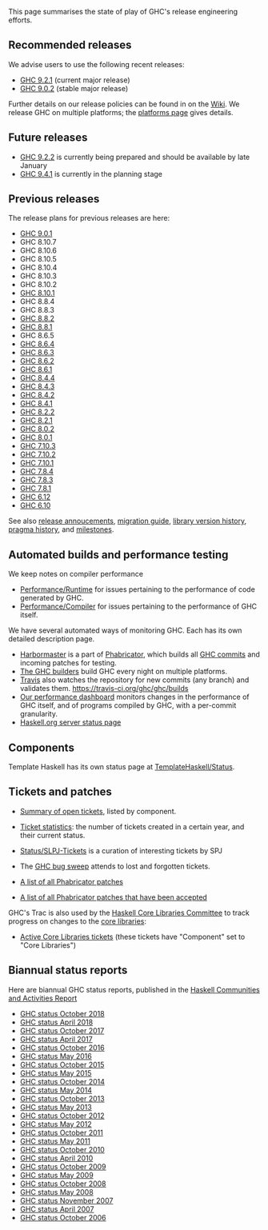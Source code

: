 This page summarises the state of play of GHC's release engineering efforts.

## Recommended releases

We advise users to use the following recent releases:

- [GHC 9.2.1](https://gitlab.haskell.org/ghc/ghc/-/milestones/365) (current major release)
- [GHC 9.0.2](https://gitlab.haskell.org/ghc/ghc/-/milestones/367) (stable major release)

Further details on our release policies can be found in on the [Wiki](working-conventions/releases).
We release GHC on multiple platforms; the [platforms page](platforms) gives details.

## Future releases

- [GHC 9.2.2](https://gitlab.haskell.org/ghc/ghc/-/milestones/373) is currently being prepared and should be available by late January
- [GHC 9.4.1](https://gitlab.haskell.org/ghc/ghc/-/milestones/370) is currently in the planning stage

## Previous releases

The release plans for previous releases are here:

- [GHC 9.0.1](status/ghc-9.0.1)
- GHC 8.10.7
- GHC 8.10.6
- GHC 8.10.5
- GHC 8.10.4
- GHC 8.10.3
- GHC 8.10.2
- [GHC 8.10.1](status/ghc-8.10.1)
- GHC 8.8.4
- GHC 8.8.3
- [GHC 8.8.2](status/ghc-8.8.2)
- [GHC 8.8.1](status/ghc-8.8.1)
- GHC 8.6.5
- [GHC 8.6.4](status/ghc-8.6.4)
- [GHC 8.6.3](status/ghc-8.6.3)
- [GHC 8.6.2](status/ghc-8.6.2)
- [GHC 8.6.1](status/ghc-8.6.1)
- [GHC 8.4.4](status/ghc-8.4.4)
- [GHC 8.4.3](status/ghc-8.4.3)
- [GHC 8.4.2](status/ghc-8.4.2)
- [GHC 8.4.1](status/ghc-8.4.1)
- [GHC 8.2.2](status/ghc-8.2.2)
- [GHC 8.2.1](status/ghc-8.2.1)
- [GHC 8.0.2](status/ghc-8.0.2)
- [GHC 8.0.1](status/ghc-8.0.1)
- [GHC 7.10.3](status/ghc-7.10.3)
- [GHC 7.10.2](status/ghc-7.10.2)
- [GHC 7.10.1](status/ghc-7.10.1)
- [GHC 7.8.4](status/ghc-7.8.4)
- [GHC 7.8.3](status/ghc-7.8.3)
- [GHC 7.8.1](status/ghc-7.8)
- [GHC 6.12](status/ghc-6.12)
- [GHC 6.10](status/ghc-6.10)

See also
[release annoucements](https://www.haskell.org/ghc/blog.html), 
[migration guide](migration),
[library version history](commentary/libraries/version-history),
[pragma history](language-pragma-history), and
[milestones](https://gitlab.haskell.org/ghc/ghc/milestones).


## Automated builds and performance testing


We keep notes on compiler performance

- [Performance/Runtime](performance/runtime) for issues pertaining to the performance of code generated by GHC.
- [Performance/Compiler](performance/compiler) for issues pertaining to the performance of GHC itself.


We have several automated ways of monitoring GHC.  Each has its own detailed description page.

- [Harbormaster](phabricator/harbormaster) is a part of [Phabricator](phabricator), which builds all [GHC commits](https://phabricator.haskell.org/diffusion/GHC/history/) and incoming patches for testing.
- [The GHC builders](builder-summary) build GHC every night on multiple platforms.
- [Travis](travis) also watches the repository for new commits (any branch) and validates them. https://travis-ci.org/ghc/ghc/builds
- [Our performance dashboard](http://perf.haskell.org/ghc) monitors changes in the performance of GHC itself, and of programs compiled by GHC, with a per-commit granularity.
- [Haskell.org server status page](http://status.haskell.org/)


## Components

Template Haskell has its own status page at [TemplateHaskell/Status](template-haskell/status).

## Tickets and patches

- [Summary of open tickets](status/tickets), listed by component.
- [Ticket statistics](status/ticket-stats): the number of tickets created in a certain year, and their current status.
- [Status/SLPJ-Tickets](status/slpj-tickets) is a curation of interesting tickets by SPJ
- The [GHC bug sweep](bug-sweep) attends to lost and forgotten tickets.

- [A list of all Phabricator patches](https://phabricator.haskell.org/differential/query/dUJ4ndtfSChZ/)
- [A list of all Phabricator patches that have been accepted](https://phabricator.haskell.org/differential/query/5LIb9B9n_08b/)


GHC's Trac is also used by the [Haskell Core Libraries Committee](http://www.haskell.org/haskellwiki/Core_Libraries_Committee) to track progress on changes to the [ core libraries](http://www.haskell.org/haskellwiki/Library_submissions#The_Core_Libraries):

- [Active Core Libraries tickets](https://ghc.haskell.org/trac/ghc/query?status=infoneeded&status=merge&status=new&status=patch&status=upstream&component=Core+Libraries&col=id&col=summary&col=component&col=status&col=type&col=priority&col=milestone&order=priority) (these tickets have "Component" set to "Core Libraries")

## Biannual status reports


Here are biannual GHC status reports, published in the [Haskell Communities and Activities Report](http://haskell.org/communities/)

- [GHC status October 2018](status/oct18)
- [GHC status April 2018](status/apr18)
- [GHC status October 2017](status/oct17)
- [GHC status April 2017](status/apr17)
- [GHC status October 2016](status/oct16)
- [GHC status May 2016](status/may16)
- [GHC status October 2015](status/oct15)
- [GHC status May 2015](status/may15)
- [GHC status October 2014](status/oct14)
- [GHC status May 2014](status/may14)
- [GHC status October 2013](status/oct13)
- [GHC status May 2013](status/may13)
- [GHC status October 2012](status/oct12)
- [GHC status May 2012](status/may12)
- [GHC status October 2011](status/oct11)
- [GHC status May 2011](status/may11)
- [GHC status October 2010](status/oct10)
- [GHC status April 2010](status/apr10)
- [GHC status October 2009](status/oct09)
- [GHC status May 2009](status/may09)
- [GHC status October 2008](status/october08)
- [GHC status May 2008](status/may08)
- [GHC status November 2007](status/nov07)
- [GHC status April 2007](status/april07)
- [GHC status October 2006](status/october06)